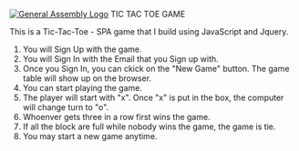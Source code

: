 [![General Assembly Logo](https://camo.githubusercontent.com/1a91b05b8f4d44b5bbfb83abac2b0996d8e26c92/687474703a2f2f692e696d6775722e636f6d2f6b6538555354712e706e67)](https://generalassemb.ly/education/web-development-immersive)
TIC TAC TOE GAME

This is a Tic-Tac-Toe - SPA game that I build using JavaScript and Jquery.

1. You will Sign Up with the game.
2. You will Sign In with the Email that you Sign up with.
3. Once you Sign In, you can ckick on the "New Game" button. The game table will
   show up on the browser.
4. You can start playing the game.
5. The player will start with "x". Once "x" is put in the box, the computer will
   change turn to "o".
6. Whoenver gets three in a row first wins the game.
7. If all the block are full while nobody wins the game, the game is tie.
8. You may start a new game anytime.
